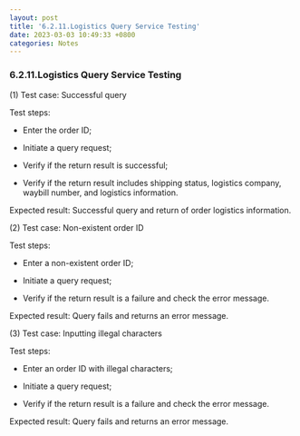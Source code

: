 ```yaml
---
layout: post
title: '6.2.11.Logistics Query Service Testing'
date: 2023-03-03 10:49:33 +0800
categories: Notes
---
```


### 6.2.11.Logistics Query Service Testing


(1) Test case: Successful query

Test steps:

- Enter the order ID;

- Initiate a query request;

- Verify if the return result is successful;

- Verify if the return result includes shipping status, logistics company, waybill number, and logistics information.

Expected result: Successful query and return of order logistics information.

(2) Test case: Non-existent order ID

Test steps:

- Enter a non-existent order ID;

- Initiate a query request;

- Verify if the return result is a failure and check the error message.

Expected result: Query fails and returns an error message.

(3) Test case: Inputting illegal characters

Test steps:

- Enter an order ID with illegal characters;

- Initiate a query request;

- Verify if the return result is a failure and check the error message.

Expected result: Query fails and returns an error message.
